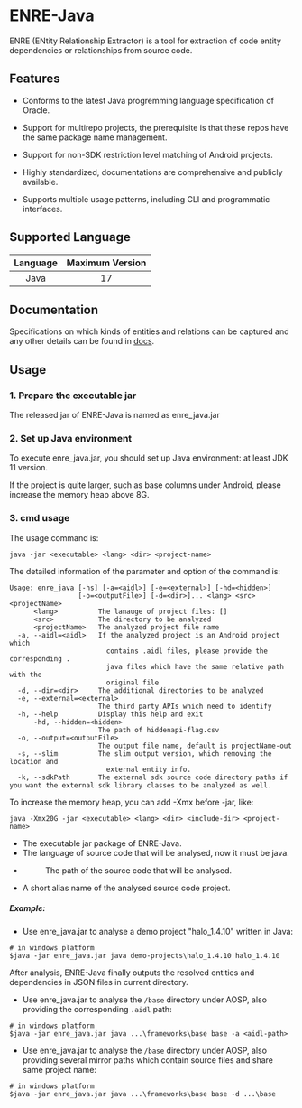 # ENRE-Java
ENRE (ENtity Relationship Extractor) is a tool for extraction of code entity dependencies or relationships from source code. 

## Features

* Conforms to the latest Java progremming language specification of Oracle.

* Support for multirepo projects, the prerequisite is that these repos have the same package name management.

* Support for non-SDK restriction level matching of Android projects.

* Highly standardized, documentations are comprehensive and publicly available.

* Supports multiple usage patterns, including CLI and programmatic interfaces.

## Supported Language

|  Language  | Maximum Version |
|:----------:|:---------------:|
|    Java    |       17        |

## Documentation

Specifications on which kinds of entities and relations can be captured and any other details can be found in [docs](docs/README.md).

## Usage

### 1. Prepare the executable jar

The released jar of ENRE-Java is named as enre_java.jar

### 2. Set up Java environment

To execute enre_java.jar, you should set up Java environment: at least JDK 11 version. 

If the project is quite larger, such as base columns under Android, please increase the memory heap above 8G.

### 3. cmd usage

The usage command is:

```text
java -jar <executable> <lang> <dir> <project-name>
```

The detailed information of the parameter and option of the command is:

```text
Usage: enre_java [-hs] [-a=<aidl>] [-e=<external>] [-hd=<hidden>]
                 [-o=<outputFile>] [-d=<dir>]... <lang> <src> <projectName>
      <lang>          The lanauge of project files: []
      <src>           The directory to be analyzed
      <projectName>   The analyzed project file name
  -a, --aidl=<aidl>   If the analyzed project is an Android project which
                        contains .aidl files, please provide the corresponding .
                        java files which have the same relative path with the
                        original file
  -d, --dir=<dir>     The additional directories to be analyzed
  -e, --external=<external>
                      The third party APIs which need to identify
  -h, --help          Display this help and exit
      -hd, --hidden=<hidden>
                      The path of hiddenapi-flag.csv
  -o, --output=<outputFile>
                      The output file name, default is projectName-out
  -s, --slim          The slim output version, which removing the location and
                        external entity info.
  -k, --sdkPath       The external sdk source code directory paths if you want the external sdk library classes to be analyzed as well.
```

To increase the memory heap, you can add -Xmx before -jar, like: 

```text
java -Xmx20G -jar <executable> <lang> <dir> <include-dir> <project-name>
```

- <executable> The executable jar package of ENRE-Java.
- <lang> The language of source code that will be analysed, now it must be java.
- <dir> The path of the source code that will be analysed.
- <project-name> A short alias name of the analysed source code project.

##### Example:

- Use enre_java.jar to analyse a demo project "halo_1.4.10" written in Java:

```text
# in windows platform
$java -jar enre_java.jar java demo-projects\halo_1.4.10 halo_1.4.10
```

After analysis, ENRE-Java finally outputs the resolved entities and dependencies in JSON files in current directory.

- Use enre_java.jar to analyse the `/base` directory under AOSP, also providing the corresponding `.aidl` path:

```text
# in windows platform
$java -jar enre_java.jar java ...\frameworks\base base -a <aidl-path>
```

- Use enre_java.jar to analyse the `/base` directory under AOSP, also providing several mirror paths which contain source files and share same project name:

```text
# in windows platform
$java -jar enre_java.jar java ...\frameworks\base base -d ...\base
```
